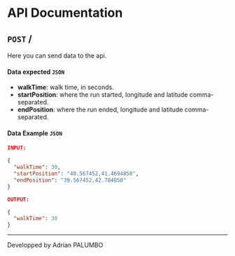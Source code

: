 # API Documentation

## `POST` **/** 

Here you can send data to the api. 

#### Data expected `JSON`
* __walkTime__: walk time, in seconds.
* __startPosition__: where the run started, longitude and latitude comma-separated.
* __endPosition__: where the run ended, longitude and latitude comma-separated.

#### Data Example `JSON`
```json
INPUT:

{
  "walkTime": 30,
  "startPosition": "40.567452,41.4694850",
  "endPosition": "39.567452,42.784850"
}
```

```json
OUTPUT:

{
  "walkTime": 30
}
```
---

Developped by Adrian PALUMBO